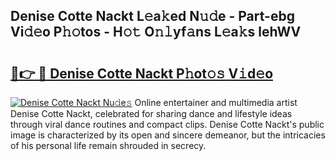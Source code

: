 ## Denise Cotte Nackt L𝚎a𝚔ed N𝚞𝚍e - Part-ebg Vi𝚍𝚎o P𝚑𝚘tos - H𝚘𝚝 O𝚗𝚕yf𝚊ns L𝚎a𝚔s lehWV

# <h2><a href="http://kf0eamv.oniu.top/?m=Denise+Cotte+Nackt">🔗👉 🔴 Denise Cotte Nackt P𝚑ot𝚘𝚜 V𝚒d𝚎o</a></h2>

[![Denise Cotte Nackt Nu𝚍e𝚜](https://i.imgur.com/0qMVB7G.gif)](http://kf0eamv.oniu.top/?m=Denise+Cotte+Nackt)
Online entertainer and multimedia artist Denise Cotte Nackt, celebrated for sharing dance and lifestyle ideas through viral dance routines and compact clips. Denise Cotte Nackt's public image is characterized by its open and sincere demeanor, but the intricacies of his personal life remain shrouded in secrecy.  
